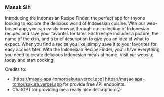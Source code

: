 ### Masak Sih

Introducing the Indonesian Recipe Finder, the perfect app for anyone looking to explore the delicious world of Indonesian cuisine. With our web-based app, you can easily browse through our collection of Indonesian recipes and save your favorites for later.
Each recipe includes a picture, the name of the dish, and a brief description to give you an idea of what to expect. When you find a recipe you like, simply save it to your favorites for easy access later.
With the Indonesian Recipe Finder, you'll have everything you need to create delicious Indonesian meals at home. Visit our website today and start cooking!

Credits to:
* [https://masak-apa-tomorisakura.vercel.app] https://masak-apa-tomorisakura.vercel.app for provide free API endpoints.
* ChatGPT for providing me a really nice description :stuck_out_tongue_winking_eye:	
